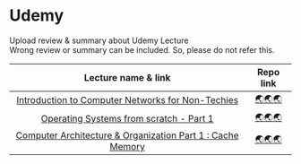 # Udemy
Upload review & summary about Udemy Lecture <br/>
Wrong review or summary can be included. So, please do not refer this.

|                        Lecture name & link                       |                                                             Repo link                                                            |
|:----------------------------------------------------------:|:--------------------------------------------------------------------------------------------------------------------------------:|
|      [Introduction to Computer Networks for Non-Techies](https://www.udemy.com/course/introduction-to-computer-networks/)     |         [🌏🌏🌏](https://github.com/seonghwan7694/Udemy/tree/main/Introduction%20to%20Computer%20Networks%20for%20Non-Techies)         |
|           [Operating Systems from scratch - Part 1](https://www.udemy.com/course/operating-systems-from-scratch-part1/)          |             [🌏🌏🌏](https://github.com/seonghwan7694/Udemy/tree/main/Operating%20Systems%20from%20scratch%20-%20Part%201)             |
| [Computer Architecture & Organization Part 1 : Cache Memory](https://www.udemy.com/course/computer-architecture-computer-organization-course/) | [🌏🌏🌏](https://github.com/seonghwan7694/Udemy/tree/main/Computer%20Architecture%20and%20Organization%20Part%201%20%20Cache%20Memory) |

